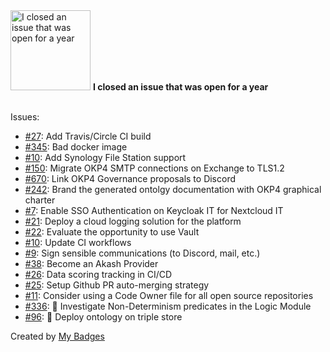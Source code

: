 <img src="https://my-badges.github.io/my-badges/old-issue-1.png" alt="I closed an issue that was open for a year" title="I closed an issue that was open for a year" width="128">
<strong>I closed an issue that was open for a year</strong>
<br><br>

Issues:

- <a href="https://github.com/runabol/piper/issues/27">#27</a>: Add Travis/Circle CI build
- <a href="https://github.com/prest/prest/issues/345">#345</a>: Bad docker image
- <a href="https://github.com/beyondstorage/specs/issues/10">#10</a>: Add Synology File Station support
- <a href="https://github.com/okp4/dev-kanban/issues/150">#150</a>: Migrate OKP4 SMTP connections on Exchange to TLS1.2
- <a href="https://github.com/okp4/dev-kanban/issues/670">#670</a>: Link OKP4 Governance proposals to Discord
- <a href="https://github.com/okp4/dev-kanban/issues/242">#242</a>: Brand the generated ontolgy documentation with OKP4 graphical charter
- <a href="https://github.com/okp4/it-devops-kanban/issues/7">#7</a>: Enable SSO Authentication on Keycloak IT for Nextcloud IT 
- <a href="https://github.com/okp4/it-devops-kanban/issues/21">#21</a>: Deploy a cloud logging solution for the platform
- <a href="https://github.com/okp4/it-devops-kanban/issues/22">#22</a>: Evaluate the opportunity to use Vault
- <a href="https://github.com/okp4/it-devops-kanban/issues/10">#10</a>: Update CI workflows
- <a href="https://github.com/okp4/it-devops-kanban/issues/9">#9</a>: Sign sensible communications (to Discord, mail, etc.)
- <a href="https://github.com/okp4/it-devops-kanban/issues/38">#38</a>: Become an Akash Provider
- <a href="https://github.com/okp4/it-devops-kanban/issues/26">#26</a>: Data scoring tracking in CI/CD
- <a href="https://github.com/okp4/it-devops-kanban/issues/25">#25</a>: Setup Github PR auto-merging strategy 
- <a href="https://github.com/okp4/it-devops-kanban/issues/11">#11</a>: Consider using a Code Owner file for all open source repositories
- <a href="https://github.com/axone-protocol/axoned/issues/336">#336</a>: 🔎 Investigate Non-Determinism predicates in the Logic Module
- <a href="https://github.com/axone-protocol/ontology/issues/96">#96</a>: 🚀 Deploy ontology on triple store


Created by <a href="https://github.com/my-badges/my-badges">My Badges</a>